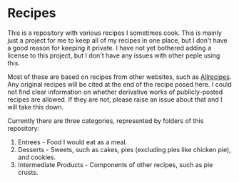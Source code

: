 # Recipes
This is a repository with various recipes I sometimes cook. This is mainly just a project for me to keep all of my recipes in one place, but I don't have a good reason for keeping it private. I have not yet bothered adding a license to this project, but I don't have any issues with other peple using this.

Most of these are based on recipes from other websites, such as [Allrecipes](https://www.allrecipes.com/). Any original recipes will be cited at the end of the recipe posed here. I could not find clear information on whether derivative works of publicly-posted recipes are allowed. If they are not, please raise an issue about that and I will take this down.

Currently there are three categories, represented by folders of this repository:
1. Entrees - Food I would eat as a meal.
2. Desserts - Sweets, such as cakes, pies (excluding pies like chicken pie), and cookies.
3. Intermediate Products - Components of other recipes, such as pie crusts.
